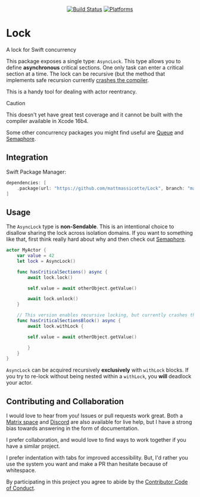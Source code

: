<div align="center">

[![Build Status][build status badge]][build status]
[![Platforms][platforms badge]][platforms]

</div>

# Lock
A lock for Swift concurrency

This package exposes a single type: `AsyncLock`. This type allows you to define **asynchronous** critical sections. One only task can enter a critical section at a time. The lock can be recursive (but the method that implements safe recursion currently [crashes the compiler](https://github.com/swiftlang/swift/issues/75523).

This is a handy tool for dealing with actor reentrancy.

> [!CAUTION]
> This doesn't yet have great test coverage and it cannot be built with the compiler available in Xcode 16b4.

Some other concurrency packages you might find useful are [Queue](https://github.com/mattmassicotte/Queue) and [Semaphore][].

## Integration

Swift Package Manager:

```swift
dependencies: [
    .package(url: "https://github.com/mattmassicotte/Lock", branch: "main")
]
```

## Usage

The `AsyncLock` type is **non-Sendable**. This is an intentional choice to disallow sharing the lock across isolation domains. If you want to something like that, first think really hard about why and then check out [Semaphore][].

```swift
actor MyActor {
	var value = 42
	let lock = AsyncLock()

	func hasCriticalSections() async {
		await lock.lock()

		self.value = await otherObject.getValue()

		await lock.unlock()
	}

	// This version enables recursive locking, but currently crashes the compiler
	func hasCriticalSectionsBlock() async {
		await lock.withLock {

		self.value = await otherObject.getValue()

		}
	}
}
```

`AsyncLock` can be acquired recursively **exclusively** with `withLock` blocks. If you try to re-lock without being nested within a `withLock`, you **will** deadlock your actor.

## Contributing and Collaboration

I would love to hear from you! Issues or pull requests work great. Both a [Matrix space][matrix] and [Discord][discord] are also available for live help, but I have a strong bias towards answering in the form of documentation.

I prefer collaboration, and would love to find ways to work together if you have a similar project.

I prefer indentation with tabs for improved accessibility. But, I'd rather you use the system you want and make a PR than hesitate because of whitespace.

By participating in this project you agree to abide by the [Contributor Code of Conduct](CODE_OF_CONDUCT.md).

[build status]: https://github.com/mattmassicotte/Lock/actions
[build status badge]: https://github.com/mattmassicotte/Lock/workflows/CI/badge.svg
[platforms]: https://swiftpackageindex.com/mattmassicotte/Lock
[platforms badge]: https://img.shields.io/endpoint?url=https%3A%2F%2Fswiftpackageindex.com%2Fapi%2Fpackages%2Fmattmassicotte%2FLock%2Fbadge%3Ftype%3Dplatforms
[matrix]: https://matrix.to/#/%23chimehq%3Amatrix.org
[matrix badge]: https://img.shields.io/matrix/chimehq%3Amatrix.org?label=Matrix
[discord]: https://discord.gg/esFpX6sErJ
[Semaphore]: https://github.com/groue/Semaphore
